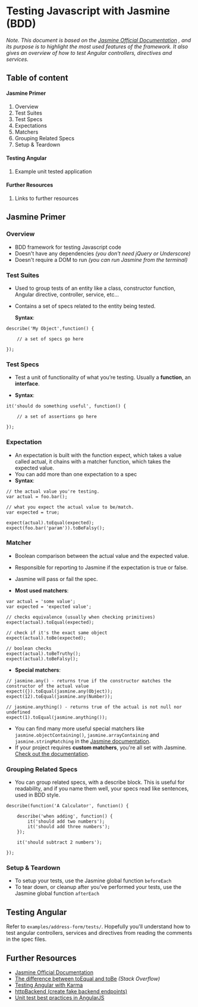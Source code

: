 # Testing Javascript with Jasmine (BDD)

*Note. This document is based on the [Jasmine Official Documentation](http://jasmine.github.io/2.3/introduction.html)
, and its purpose is to highlight the most used features of the framework. It also gives an overview of how to test
Angular controllers, directives and services.*

## Table of content

#### Jasmine Primer

1. Overview
2. Test Suites
3. Test Specs
4. Expectations
5. Matchers
6. Grouping Related Specs
7. Setup & Teardown 

#### Testing Angular

1. Example unit tested application

#### Further Resources

1. Links to further resources

## Jasmine Primer

### Overview
  
- BDD framework for testing Javascript code
- Doesn't have any dependencies *(you don't need jQuery or Underscore)*
- Doesn't require a DOM to run *(you can run Jasmine from the terminal)*

### Test Suites
    
- Used to group tests of an entity like a class, constructor function, Angular directive, controller, service, etc...
- Contains a set of specs related to the entity being tested.

	**Syntax**:
    
```
describe('My Object',function() {
	
	// a set of specs go here
		
});
```
    	
### Test Specs
- Test a unit of functionality of what you’re testing. Usually a **function**, an **interface**.

- **Syntax**:  	

```
it('should do something useful', function() {
	
	// a set of assertions go here

});
```
  	
### Expectation
- An expectation is built with the function expect, which takes a value called actual, it chains with a matcher function, which takes the expected value.
- You can add more than one expectation to a spec
- **Syntax**:
    
```
// the actual value you're testing.
var actual = foo.bar();
	
// what you expect the actual value to be/match.
var expected = true;
	
expect(actual).toEqual(expected);
expect(foo.bar('param')).toBeFalsy();
```
    
### Matcher
- Boolean comparison between the actual value and the expected value.
- Responsible for reporting to Jasmine if the expectation is true or false.
- Jasmine will pass or fail the spec.

- **Most used matchers**:
  	
```
var actual = 'some value';
var expected = 'expected value';

// checks equivalence (usually when checking primitives)
expect(actual).toEqual(expected);
	
// check if it's the exact same object
expect(actual).toBe(expected);

// boolean checks
expect(actual).toBeTruthy();    
expect(actual).toBeFalsy();
```

- **Special matchers**:

```
// jasmine.any() - returns true if the constructor matches the constructor of the actual value
expect({}).toEqual(jasmine.any(Object));
expect(12).toEqual(jasmine.any(Number));

// jasmine.anything() - returns true of the actual is not null nor undefined
expect(1).toEqual(jasmine.anything());

```

- You can find many more useful special matchers like `jasmine.objectContaining()`, `jasmine.arrayContaining` and `jasmine.stringMatching` in the [Jasmine documentation](http://jasmine.github.io/2.3/introduction.html#section-Matching_Anything_with_<code>jasmine.any</code>).
- If your project requires **custom matchers**, you're all set with Jasmine. [Check out the documentation](http://jasmine.github.io/2.3/custom_matcher.html).


### Grouping Related Specs
- You can group related specs, with a describe block. This is useful for readability, and if you name them well, your specs read like sentences, used in BDD style.

```
describe(function('A Calculator', function() {

	describe('when adding', function() {
		it('should add two numbers');
		it('should add three numbers');
	});
	
	it('should subtract 2 numbers');
	
});		
```


### Setup & Teardown

- To setup your tests, use the Jasmine global function `beforeEach`
- To tear down, or cleanup after you've performed your tests, use the Jasmine global function `afterEach`


## Testing Angular

Refer to `examples/address-form/tests/`. Hopefully you'll understand how to test angular
controllers, services and directives from reading the comments in the spec files.


## Further Resources
- [Jasmine Official Documentation](http://jasmine.github.io/2.3/introduction.html)
- [The difference between toEqual and toBe](http://stackoverflow.com/questions/22413009/javascript-using-methods-to-compare) *(Stack Overflow)*
- [Testing Angular with Karma](https://www.airpair.com/angularjs/posts/testing-angular-with-karma)
- [httpBackend (create fake backend endpoints)](https://docs.angularjs.org/api/ngMock/service/$httpBackend)
- [Unit test best practices in AngularJS](http://andyshora.com/unit-testing-best-practices-angularjs.html)



